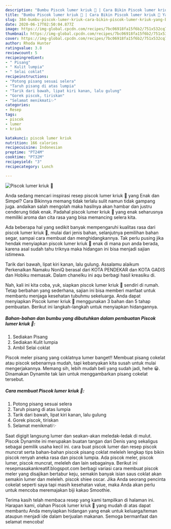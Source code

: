 ```yaml
---
description: "Bumbu Piscok lumer kriuk 🍌 | Cara Bikin Piscok lumer kriuk 🍌 Yang Bikin Ngiler"
title: "Bumbu Piscok lumer kriuk 🍌 | Cara Bikin Piscok lumer kriuk 🍌 Yang Bikin Ngiler"
slug: 384-bumbu-piscok-lumer-kriuk-cara-bikin-piscok-lumer-kriuk-yang-bikin-ngiler
date: 2020-06-17T02:50:04.877Z
image: https://img-global.cpcdn.com/recipes/7bc06918fa15f6b2/751x532cq70/piscok-lumer-kriuk-🍌-foto-resep-utama.jpg
thumbnail: https://img-global.cpcdn.com/recipes/7bc06918fa15f6b2/751x532cq70/piscok-lumer-kriuk-🍌-foto-resep-utama.jpg
cover: https://img-global.cpcdn.com/recipes/7bc06918fa15f6b2/751x532cq70/piscok-lumer-kriuk-🍌-foto-resep-utama.jpg
author: Rhoda Hunter
ratingvalue: 3.8
reviewcount: 5
recipeingredient:
- " Pisang"
- " Kulit lumpia"
- " Selai coklat"
recipeinstructions:
- "Potong pisang sesuai selera"
- "Taruh pisang di atas lumpia"
- "Tarik dari bawah, lipat kiri kanan, lalu gulung"
- "Gorek piscok, tiriskan"
- "Selamat menikmati✨"
categories:
- Resep
tags:
- piscok
- lumer
- kriuk

katakunci: piscok lumer kriuk 
nutrition: 166 calories
recipecuisine: Indonesian
preptime: "PT24M"
cooktime: "PT32M"
recipeyield: "3"
recipecategory: Lunch

---
```



![Piscok lumer kriuk 🍌](https://img-global.cpcdn.com/recipes/7bc06918fa15f6b2/751x532cq70/piscok-lumer-kriuk-🍌-foto-resep-utama.jpg)

Anda sedang mencari inspirasi resep piscok lumer kriuk 🍌 yang Enak dan Simpel? Cara Bikinnya memang tidak terlalu sulit namun tidak gampang juga. andaikan salah mengolah maka hasilnya akan hambar dan justru cenderung tidak enak. Padahal piscok lumer kriuk 🍌 yang enak seharusnya memiliki aroma dan cita rasa yang bisa memancing selera kita.

Ada beberapa hal yang sedikit banyak mempengaruhi kualitas rasa dari piscok lumer kriuk 🍌, mulai dari jenis bahan, selanjutnya pemilihan bahan segar, sampai cara membuat dan menghidangkannya. Tak perlu pusing jika hendak menyiapkan piscok lumer kriuk 🍌 enak di mana pun anda berada, karena asal sudah tahu triknya maka hidangan ini bisa menjadi sajian istimewa.

Tarik dari bawah, lipat kiri kanan, lalu gulung. Assalamu alaikum Perkenalkan Namaku NoniQ berasal dari KOTA PENDEKAR dan KOTA GADIS dan Hobiku memasak. Dalam chanelku ini aqu berbagi hasil kreasiku di.


Nah, kali ini kita coba, yuk, siapkan piscok lumer kriuk 🍌 sendiri di rumah. Tetap berbahan yang sederhana, sajian ini bisa memberi manfaat untuk membantu menjaga kesehatan tubuhmu sekeluarga. Anda dapat menyiapkan Piscok lumer kriuk 🍌 menggunakan 3 bahan dan 5 tahap pembuatan. Berikut ini langkah-langkah untuk menyiapkan hidangannya.

<!--inarticleads1-->

##### Bahan-bahan dan bumbu yang dibutuhkan dalam pembuatan Piscok lumer kriuk 🍌:

1. Sediakan  Pisang
1. Sediakan  Kulit lumpia
1. Ambil  Selai coklat


Piscok meler pisang yang coklatnya lumer banget!! Membuat pisang cokelat atau piscok sebenarnya mudah, tapi kebanyakan kita susah untuk mulai mengerjakannya. Memang sih, lebih mudah beli yang sudah jadi, hehe 😀. Dinamakan Dynamite tak lain untuk menggambarkan pisang cokelat tersebut. 

<!--inarticleads2-->

##### Cara membuat Piscok lumer kriuk 🍌:

1. Potong pisang sesuai selera
1. Taruh pisang di atas lumpia
1. Tarik dari bawah, lipat kiri kanan, lalu gulung
1. Gorek piscok, tiriskan
1. Selamat menikmati✨


Saat digigit langsung lumer dan seakan-akan meledak-ledak di mulut. Piscok Dynamite ini merupakan buatan tangan dari Denis yang sekaligus sebagai pemilik usaha kecil ini. cara buat piscok lumer dan resep piscok muncrat serta bahan-bahan piscok pisang coklat meleleh lengkap tips bikin piscok renyah aneka rasa dan piscok lumpia. Ada piscok meler, piscok lumer, piscok muncrat, meleleh dan lain sebagainya. Berikut ini resepmasakankreatif.blogspot.com berbagi variasi cara membuat piscok meler yang disajikan bertabur keju, semakin banyak isian saus coklat akan semakin lumer dan meleleh. piscok shiee oscar. Jika Anda seorang pencinta cokelat seperti saya tapi masih kesehatan value, maka Anda akan perlu untuk mencoba meremajakan biji kakao Smoothie. 

Terima kasih telah membaca resep yang kami tampilkan di halaman ini. Harapan kami, olahan Piscok lumer kriuk 🍌 yang mudah di atas dapat membantu Anda menyiapkan hidangan yang enak untuk keluarga/teman ataupun menjadi ide dalam berjualan makanan. Semoga bermanfaat dan selamat mencoba!
